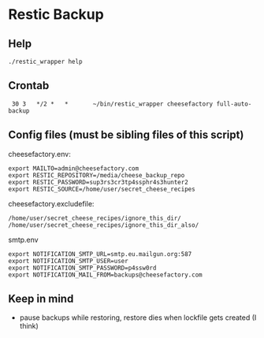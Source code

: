 # Restic Backup

## Help 
```
./restic_wrapper help
```

## Crontab
```
 30 3   */2 *   *       ~/bin/restic_wrapper cheesefactory full-auto-backup
```

## Config files (must be sibling files of this script)
cheesefactory.env:
```
export MAILTO=admin@cheesefactory.com
export RESTIC_REPOSITORY=/media/cheese_backup_repo
export RESTIC_PASSWORD=sup3rs3cr3tp4ssphr4s3hunter2
export RESTIC_SOURCE=/home/user/secret_cheese_recipes
```

cheesefactory.excludefile:
```
/home/user/secret_cheese_recipes/ignore_this_dir/
/home/user/secret_cheese_recipes/ignore_this_dir_also/
```

smtp.env
```
export NOTIFICATION_SMTP_URL=smtp.eu.mailgun.org:587
export NOTIFICATION_SMTP_USER=user
export NOTIFICATION_SMTP_PASSWORD=p4ssw0rd
export NOTIFICATION_MAIL_FROM=backups@cheesefactory.com
```

## Keep in mind
- pause backups while restoring, restore dies when lockfile gets created (I think)
